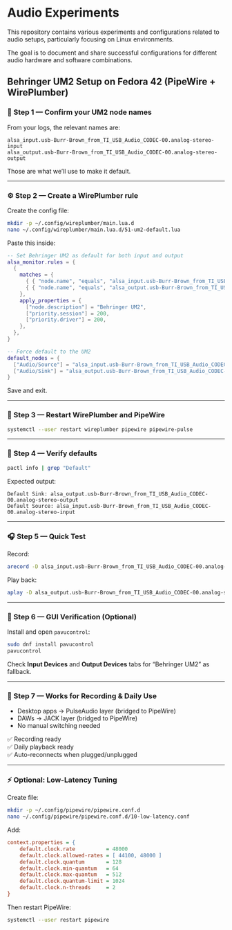 # Audio Experiments

This repository contains various experiments and configurations related to audio setups, particularly focusing on Linux environments.

The goal is to document and share successful configurations for different audio hardware and software combinations.

## Behringer UM2 Setup on Fedora 42 (PipeWire + WirePlumber)

### 🧭 Step 1 — Confirm your UM2 node names

From your logs, the relevant names are:

```
alsa_input.usb-Burr-Brown_from_TI_USB_Audio_CODEC-00.analog-stereo-input
alsa_output.usb-Burr-Brown_from_TI_USB_Audio_CODEC-00.analog-stereo-output
```

Those are what we’ll use to make it default.

---

### ⚙️ Step 2 — Create a WirePlumber rule

Create the config file:

```bash
mkdir -p ~/.config/wireplumber/main.lua.d
nano ~/.config/wireplumber/main.lua.d/51-um2-default.lua
```

Paste this inside:

```lua
-- Set Behringer UM2 as default for both input and output
alsa_monitor.rules = {
  {
    matches = {
      { { "node.name", "equals", "alsa_input.usb-Burr-Brown_from_TI_USB_Audio_CODEC-00.analog-stereo-input" }, },
      { { "node.name", "equals", "alsa_output.usb-Burr-Brown_from_TI_USB_Audio_CODEC-00.analog-stereo-output" }, },
    },
    apply_properties = {
      ["node.description"] = "Behringer UM2",
      ["priority.session"] = 200,
      ["priority.driver"] = 200,
    },
  },
}

-- Force default to the UM2
default_nodes = {
  ["Audio/Source"] = "alsa_input.usb-Burr-Brown_from_TI_USB_Audio_CODEC-00.analog-stereo-input",
  ["Audio/Sink"] = "alsa_output.usb-Burr-Brown_from_TI_USB_Audio_CODEC-00.analog-stereo-output",
}
```

Save and exit.

---

### 🔁 Step 3 — Restart WirePlumber and PipeWire

```bash
systemctl --user restart wireplumber pipewire pipewire-pulse
```

---

### 🧪 Step 4 — Verify defaults

```bash
pactl info | grep "Default"
```

Expected output:

```
Default Sink: alsa_output.usb-Burr-Brown_from_TI_USB_Audio_CODEC-00.analog-stereo-output
Default Source: alsa_input.usb-Burr-Brown_from_TI_USB_Audio_CODEC-00.analog-stereo-input
```

---

### 🎧 Step 5 — Quick Test

Record:

```bash
arecord -D alsa_input.usb-Burr-Brown_from_TI_USB_Audio_CODEC-00.analog-stereo-input -f cd -t wav test.wav
```

Play back:

```bash
aplay -D alsa_output.usb-Burr-Brown_from_TI_USB_Audio_CODEC-00.analog-stereo-output test.wav
```

---

### 🧰 Step 6 — GUI Verification (Optional)

Install and open `pavucontrol`:

```bash
sudo dnf install pavucontrol
pavucontrol
```

Check **Input Devices** and **Output Devices** tabs for “Behringer UM2” as fallback.

---

### 🧠 Step 7 — Works for Recording & Daily Use

- Desktop apps → PulseAudio layer (bridged to PipeWire)
- DAWs → JACK layer (bridged to PipeWire)
- No manual switching needed

✅ Recording ready  
✅ Daily playback ready  
✅ Auto-reconnects when plugged/unplugged

---

### ⚡ Optional: Low-Latency Tuning

Create file:

```bash
mkdir -p ~/.config/pipewire/pipewire.conf.d
nano ~/.config/pipewire/pipewire.conf.d/10-low-latency.conf
```

Add:

```ini
context.properties = {
    default.clock.rate          = 48000
    default.clock.allowed-rates = [ 44100, 48000 ]
    default.clock.quantum       = 128
    default.clock.min-quantum   = 64
    default.clock.max-quantum   = 512
    default.clock.quantum-limit = 1024
    default.clock.n-threads     = 2
}
```

Then restart PipeWire:

```bash
systemctl --user restart pipewire
```

